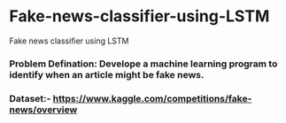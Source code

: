 # Fake-news-classifier-using-LSTM

Fake news classifier using LSTM
<!-------------------------------------->
### Problem Defination: Develope a machine learning program to identify when an article might be fake news.

### Dataset:- https://www.kaggle.com/competitions/fake-news/overview
